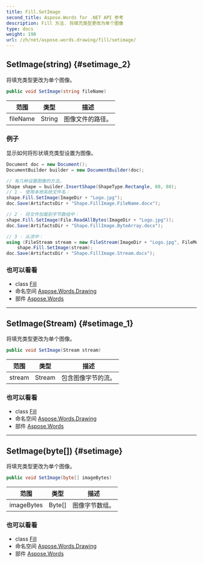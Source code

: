 ```yaml
---
title: Fill.SetImage
second_title: Aspose.Words for .NET API 参考
description: Fill 方法. 将填充类型更改为单个图像
type: docs
weight: 190
url: /zh/net/aspose.words.drawing/fill/setimage/
---
```

## SetImage(string) {#setimage_2}

将填充类型更改为单个图像。

```csharp
public void SetImage(string fileName)
```

| 范围 | 类型 | 描述 |
| --- | --- | --- |
| fileName | String | 图像文件的路径。 |

### 例子

显示如何将形状填充类型设置为图像。

```csharp
Document doc = new Document();
DocumentBuilder builder = new DocumentBuilder(doc);

// 有几种设置图像的方法。
Shape shape = builder.InsertShape(ShapeType.Rectangle, 80, 80);
// 1 - 使用本地系统文件名：
shape.Fill.SetImage(ImageDir + "Logo.jpg");
doc.Save(ArtifactsDir + "Shape.FillImage.FileName.docx");

// 2 - 将文件加载到字节数组中：
shape.Fill.SetImage(File.ReadAllBytes(ImageDir + "Logo.jpg"));
doc.Save(ArtifactsDir + "Shape.FillImage.ByteArray.docx");

// 3 - 从流中：
using (FileStream stream = new FileStream(ImageDir + "Logo.jpg", FileMode.Open))
    shape.Fill.SetImage(stream);
doc.Save(ArtifactsDir + "Shape.FillImage.Stream.docx");
```

### 也可以看看

* class [Fill](../)
* 命名空间 [Aspose.Words.Drawing](../../fill/)
* 部件 [Aspose.Words](../../../)

---

## SetImage(Stream) {#setimage_1}

将填充类型更改为单个图像。

```csharp
public void SetImage(Stream stream)
```

| 范围 | 类型 | 描述 |
| --- | --- | --- |
| stream | Stream | 包含图像字节的流。 |

### 也可以看看

* class [Fill](../)
* 命名空间 [Aspose.Words.Drawing](../../fill/)
* 部件 [Aspose.Words](../../../)

---

## SetImage(byte[]) {#setimage}

将填充类型更改为单个图像。

```csharp
public void SetImage(byte[] imageBytes)
```

| 范围 | 类型 | 描述 |
| --- | --- | --- |
| imageBytes | Byte[] | 图像字节数组。 |

### 也可以看看

* class [Fill](../)
* 命名空间 [Aspose.Words.Drawing](../../fill/)
* 部件 [Aspose.Words](../../../)


